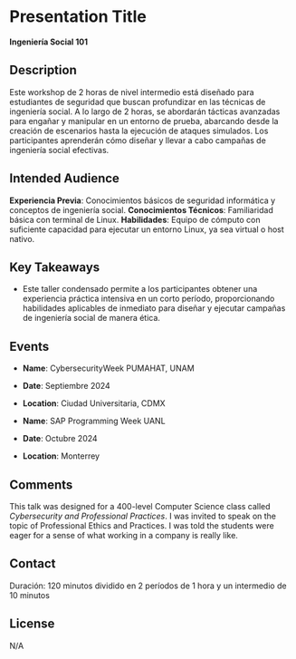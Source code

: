 # Presentation Title
**Ingeniería Social 101**

## Description
Este workshop de 2 horas de nivel intermedio está diseñado para estudiantes de seguridad que buscan profundizar en las técnicas de ingeniería social. A lo largo de 2 horas, se abordarán tácticas avanzadas para engañar y manipular en un entorno de prueba, abarcando desde la creación de escenarios hasta la ejecución de ataques simulados. Los participantes aprenderán cómo diseñar y llevar a cabo campañas de ingeniería social efectivas.

## Intended Audience
**Experiencia Previa**: 
Conocimientos básicos de seguridad informática y conceptos
de ingeniería social.
**Conocimientos Técnicos**: 
Familiaridad básica con terminal de Linux.
**Habilidades**: 
Equipo de cómputo con suficiente capacidad para ejecutar un entorno Linux, ya sea virtual o host nativo.

## Key Takeaways
- Este taller condensado permite a los participantes obtener una experiencia práctica intensiva en un corto período, proporcionando habilidades aplicables de inmediato para diseñar y ejecutar campañas de ingeniería social de manera ética.

## Events
- **Name**: CybersecurityWeek PUMAHAT, UNAM
- **Date**: Septiembre 2024
- **Location**: Ciudad Universitaria, CDMX
  
- **Name**: SAP Programming Week UANL 
- **Date**: Octubre 2024
- **Location**: Monterrey


## Comments
This talk was designed for a 400-level Computer Science class called _Cybersecurity and Professional Practices_. I was invited to speak on the topic of Professional Ethics and Practices. I was told the students were eager for a sense of what working in a company is really like.

## Contact
Duración: 120 minutos dividido en 2 períodos de 1 hora y un intermedio de 10
minutos

## License
N/A
